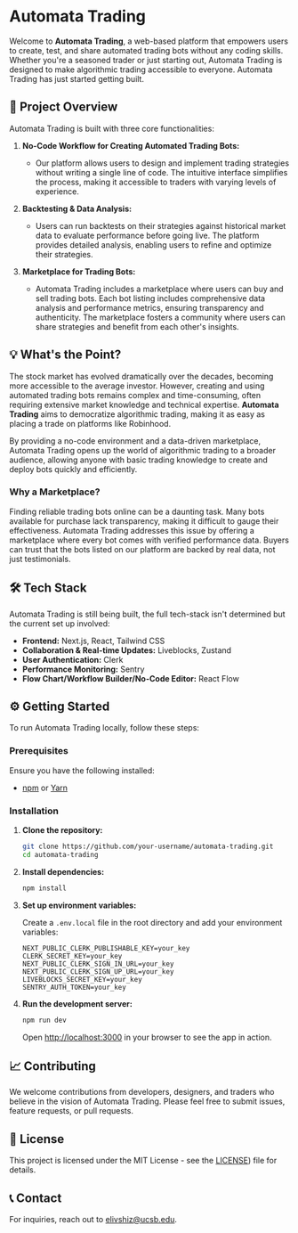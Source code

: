 # Automata Trading

Welcome to **Automata Trading**, a web-based platform that empowers users to create, test, and share automated trading bots without any coding skills. Whether you're a seasoned trader or just starting out, Automata Trading is designed to make algorithmic trading accessible to everyone. Automata Trading has just started getting built.

## 🚀 Project Overview

Automata Trading is built with three core functionalities:

1. **No-Code Workflow for Creating Automated Trading Bots:**
   - Our platform allows users to design and implement trading strategies without writing a single line of code. The intuitive interface simplifies the process, making it accessible to traders with varying levels of experience.

2. **Backtesting & Data Analysis:**
   - Users can run backtests on their strategies against historical market data to evaluate performance before going live. The platform provides detailed analysis, enabling users to refine and optimize their strategies.

3. **Marketplace for Trading Bots:**
   - Automata Trading includes a marketplace where users can buy and sell trading bots. Each bot listing includes comprehensive data analysis and performance metrics, ensuring transparency and authenticity. The marketplace fosters a community where users can share strategies and benefit from each other's insights.

## 💡 What's the Point?

The stock market has evolved dramatically over the decades, becoming more accessible to the average investor. However, creating and using automated trading bots remains complex and time-consuming, often requiring extensive market knowledge and technical expertise. **Automata Trading** aims to democratize algorithmic trading, making it as easy as placing a trade on platforms like Robinhood.

By providing a no-code environment and a data-driven marketplace, Automata Trading opens up the world of algorithmic trading to a broader audience, allowing anyone with basic trading knowledge to create and deploy bots quickly and efficiently.

### Why a Marketplace?

Finding reliable trading bots online can be a daunting task. Many bots available for purchase lack transparency, making it difficult to gauge their effectiveness. Automata Trading addresses this issue by offering a marketplace where every bot comes with verified performance data. Buyers can trust that the bots listed on our platform are backed by real data, not just testimonials.

## 🛠️ Tech Stack

Automata Trading is still being built, the full tech-stack isn't determined but the current set up involved:

- **Frontend:** Next.js, React, Tailwind CSS
- **Collaboration & Real-time Updates:** Liveblocks, Zustand
- **User Authentication:** Clerk
- **Performance Monitoring:** Sentry
- **Flow Chart/Workflow Builder/No-Code Editor:** React Flow

## ⚙️ Getting Started

To run Automata Trading locally, follow these steps:

### Prerequisites

Ensure you have the following installed:

- [npm](https://www.npmjs.com/get-npm) or [Yarn](https://classic.yarnpkg.com/en/docs/install)

### Installation

1. **Clone the repository:**

   ```bash
   git clone https://github.com/your-username/automata-trading.git
   cd automata-trading
   ```

2. **Install dependencies:**

   ```bash
   npm install
   ```

3. **Set up environment variables:**

   Create a `.env.local` file in the root directory and add your environment variables:

   ```plaintext
   NEXT_PUBLIC_CLERK_PUBLISHABLE_KEY=your_key
   CLERK_SECRET_KEY=your_key
   NEXT_PUBLIC_CLERK_SIGN_IN_URL=your_key
   NEXT_PUBLIC_CLERK_SIGN_UP_URL=your_key
   LIVEBLOCKS_SECRET_KEY=your_key
   SENTRY_AUTH_TOKEN=your_key
   ```

5. **Run the development server:**

   ```bash
   npm run dev
   ```

   Open [http://localhost:3000](http://localhost:3000) in your browser to see the app in action.

## 📈 Contributing

We welcome contributions from developers, designers, and traders who believe in the vision of Automata Trading. Please feel free to submit issues, feature requests, or pull requests.

## 📄 License

This project is licensed under the MIT License - see the [LICENSE](https://opensource.org/license/mit)) file for details.

## 📞 Contact

For inquiries, reach out to [elivshiz@ucsb.edu](mailto:elivshiz@ucsb.edu).
